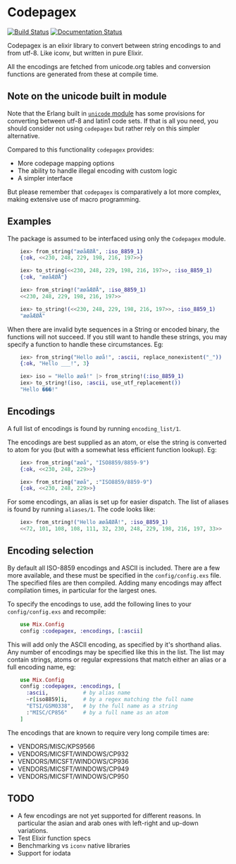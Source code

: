 # Codepagex

[![Build Status](https://travis-ci.org/tallakt/codepagex.svg)](https://travis-ci.org/tallakt/codepagex)
[![Documentation Status](https://inch-ci.org/github/tallakt/codepagex.svg?branch=master)](https://inch-ci.org/github/tallakt/codepagex#)

Codepagex is an  elixir library to convert between string encodings to and from
utf-8. Like iconv, but written in pure Elixir.

All the encodings are fetched from unicode.org tables and conversion functions
are generated from these at compile time.

## Note on the unicode built in module

Note that the Erlang built in
[`unicode` module](http://erlang.org/doc/man/unicode.html#characters_to_binary-1)
has some provisions for converting between utf-8 and latin1 code sets. If that
is all you need, you should consider not using `codepagex` but rather rely on this
simpler alternative.

Compared to this functionality `codepagex` provides:

* More codepage mapping options
* The ability to handle illegal encoding with custom logic
* A simpler interface

But please remember that `codepagex` is comparatively a lot more complex, making
extensive use of macro programming.

## Examples

The package is assumed to be interfaced using only the `Codepagex` module.

```elixir
    iex> from_string("æøåÆØÅ", :iso_8859_1)
    {:ok, <<230, 248, 229, 198, 216, 197>>}

    iex> to_string(<<230, 248, 229, 198, 216, 197>>, :iso_8859_1)
    {:ok, "æøåÆØÅ"}

    iex> from_string!("æøåÆØÅ", :iso_8859_1)
    <<230, 248, 229, 198, 216, 197>>

    iex> to_string!(<<230, 248, 229, 198, 216, 197>>, :iso_8859_1)
    "æøåÆØÅ"
```

When there are invalid byte sequences in a String or encoded binary, the
functions will not succeed. If you still want to handle these strings, you may
specify a function to handle these circumstances. Eg:

```elixir
    iex> from_string("Hello æøå!", :ascii, replace_nonexistent("_"))
    {:ok, "Hello ___!", 3}

    iex> iso = "Hello æøå!" |> from_string!(:iso_8859_1)
    iex> to_string!(iso, :ascii, use_utf_replacement())
    "Hello ���!"
```

## Encodings

A full list of encodings is found by running `encoding_list/1`. 

The encodings are best supplied as an atom, or else the string is converted to
atom for you (but with a somewhat less efficient function lookup). Eg:

```elixir
    iex> from_string("æøå", "ISO8859/8859-9")
    {:ok, <<230, 248, 229>>}

    iex> from_string("æøå", :"ISO8859/8859-9")
    {:ok, <<230, 248, 229>>}
```

For some encodings, an alias is set up for easier dispatch. The list of aliases
is found by running `aliases/1`. The code looks like: 

```elixir
    iex> from_string!("Hello æøåÆØÅ!", :iso_8859_1)
    <<72, 101, 108, 108, 111, 32, 230, 248, 229, 198, 216, 197, 33>>
```

## Encoding selection

By default all ISO-8859 encodings and ASCII is included. There are a few more
available, and these must be specified in the `config/config.exs` file. The
specified files are then compiled. Adding many encodings may affect compilation
times, in particular for the largest ones.

To specify the encodings to use, add the following lines to your
`config/config.exs` and recompile:

```elixir
    use Mix.Config
    config :codepagex, :encodings, [:ascii]
```

This will add only the ASCII encoding, as specified by it's shorthand alias.
Any number of encodings may be specified like this in the list. The list may
contain strings, atoms or regular expressions that match either an alias or a
full encoding name, eg:

```elixir
    use Mix.Config
    config :codepagex, :encodings, [
      :ascii,           # by alias name
      ~r[iso8859]i,     # by a regex matching the full name
      "ETSI/GSM0338",   # by the full name as a string
      :"MISC/CP856"     # by a full name as an atom
    ]
```

The encodings that are known to require very long compile times are:

- VENDORS/MISC/KPS9566
- VENDORS/MICSFT/WINDOWS/CP932
- VENDORS/MICSFT/WINDOWS/CP936
- VENDORS/MICSFT/WINDOWS/CP949
- VENDORS/MICSFT/WINDOWS/CP950

## TODO

- A few encodings are not yet supported for different reasons. In particular
  the asian and arab ones with left-right and up-down variations.
- Test Elixir function specs
- Benchmarking vs `iconv` native libraries
- Support for iodata



